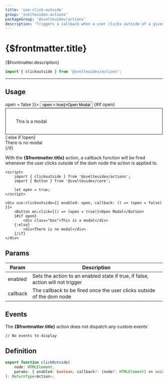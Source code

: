 ```yaml
---
title: 'use-click-outside'
group: 'svelteuidev-actions'
packageGroup: '@svelteuidev/actions'
description: 'Triggers a callback when a user clicks outside of a given element'
---
```


<script lang='ts'>
    import {Button} from '@svelteuidev/core'
    import {clickoutside} from '@svelteuidev/actions'
    import Preview from '$lib/components/DocsHelpers/Preview.svelte'

    let open = true;
</script>

# {$frontmatter.title}

{$frontmatter.description}

```ts
import { clickoutside } from '@svelteuidev/actions';
```

<hr>
<!-- Top Section -->

## Usage

<Preview>
    <div use:clickoutside={{ enabled: open, callback: () => open = false }}>
        <Button on:click={() => open = true}>Open Modal</Button>
        {#if open}
        <div style="border: 2px solid gray; padding: 2rem;">
            This is a modal
        </div>
        {:else if !open}
        <div>
            There is no modal
        </div>
        {/if}
    </div>
</Preview>

With the **{$frontmatter.title}** action, a callback function will be fired whenever the user clicks outside of the dom node the action is applied to.

```svelte|copy|lineNumbers
<script>
	import { clickoutside } from '@svelteuidev/actions';
	import { Button } from '@svelteuidev/core';

	let open = true;
</script>

<div use:clickoutside={{ enabled: open, callback: () => (open = false) }}>
	<Button on:click={() => (open = true)}>Open Modal</Button>
	{#if open}
		<div class="box">This is a modal</div>
	{:else}
		<div>There is no modal</div>
	{/if}
</div>
```

## Params

| Param    | Description                                                                    |
| -------- | ------------------------------------------------------------------------------ |
| enabled  | Sets the action to an enabled state if true, if false, action will not trigger |
| callback | The callback to be fired once the user clicks outside of the dom node          |

## Events

The **{$frontmatter.title}** action does not dispatch any custom events`

```tsx
// No events to display
```

## Definition

```ts
export function clickOutside(
	node: HTMLElement,
	params: { enabled: boolean; callback?: (node?: HTMLElement) => void }
): ReturnType<Action>;
```
